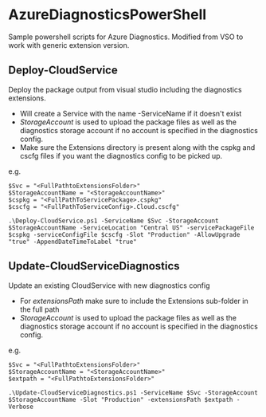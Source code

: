# AzureDiagnosticsPowerShell
Sample powershell scripts for Azure Diagnostics. Modified from VSO to work with generic extension version.


## Deploy-CloudService
Deploy the package output from visual studio including the diagnostics extensions.



- Will create a Service with the name -ServiceName if it doesn't exist
- *StorageAccount* is used to upload the package files as well as the diagnostics storage account if no account is specified in the diagnostics config.
- Make sure the Extensions directory is present along with the cspkg and cscfg files if you want the diagnostics config to be picked up.

e.g.

	$Svc = "<FullPathtoExtensionsFolder>"
	$StorageAccountName = "<StorageAccountName>"
	$cspkg = "<FullPathToServicePackage>.cspkg"
	$cscfg = "<FullPathToServiceConfig>.Cloud.cscfg"
	
	.\Deploy-CloudService.ps1 -ServiceName $Svc -StorageAccount $StorageAccountName -ServiceLocation "Central US" -servicePackageFile $cspkg -serviceConfigFile $cscfg -Slot "Production" -AllowUpgrade "true" -AppendDateTimeToLabel "true"

## Update-CloudServiceDiagnostics
Update an existing CloudService with new diagnostics config

- For *extensionsPath* make sure to include the Extensions sub-folder in the full path
- *StorageAccount* is used to upload the package files as well as the diagnostics storage account if no account is specified in the diagnostics config.

e.g.


	$Svc = "<FullPathtoExtensionsFolder>"
	$StorageAccountName = "<StorageAccountName>"
	$extpath = "<FullPathtoExtensionsFolder>"
	
	.\Update-CloudServiceDiagnostics.ps1 -ServiceName $Svc -StorageAccount $StorageAccountName -Slot "Production" -extensionsPath $extpath -Verbose
